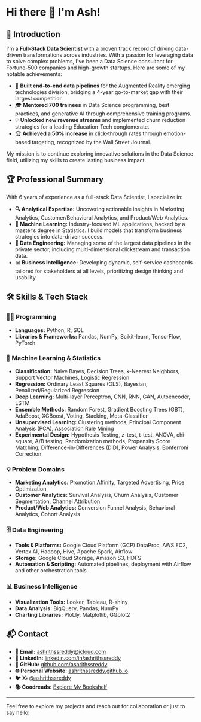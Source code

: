 # Hi there 👋 I'm Ash!

## 🌟 Introduction
I'm a **Full-Stack Data Scientist** with a proven track record of driving data-driven transformations across industries. With a passion for leveraging data to solve complex problems, I've been a Data Science consultant for Fortune-500 companies and high-growth startups. Here are some of my notable achievements:

- 🚀 **Built end-to-end data pipelines** for the Augmented Reality emerging technologies division, bridging a 4-year go-to-market gap with their largest competitior.
- 🎓 **Mentored 700 trainees** in Data Science programming, best practices, and generative AI through comprehensive training programs.
- 💡 **Unlocked new revenue streams** and implemented churn reduction strategies for a leading Education-Tech conglomerate.
- 🏆 **Achieved a 50% increase** in click-through rates through emotion-based targeting, recognized by the Wall Street Journal.

My mission is to continue exploring innovative solutions in the Data Science field, utilizing my skills to create lasting business impact.

## 🏆 Professional Summary
With 6 years of experience as a full-stack Data Scientist, I specialize in:
- **🔍 Analytical Expertise:** Uncovering actionable insights in Marketing Analytics, Customer/Behavioral Analytics, and Product/Web Analytics.
- **🤖 Machine Learning:** Industry-focused ML applications, backed by a master’s degree in Statistics. I build models that transform business strategies into data-driven success.
- **💾 Data Engineering:** Managing some of the largest data pipelines in the private sector, including multi-dimensional clickstream and transaction data.
- **📊 Business Intelligence:** Developing dynamic, self-service dashboards tailored for stakeholders at all levels, prioritizing design thinking and usability.

## 🛠 Skills & Tech Stack

### 🧑‍💻 Programming
- **Languages:** Python, R, SQL
- **Libraries & Frameworks:** Pandas, NumPy, Scikit-learn, TensorFlow, PyTorch

### 🤖 Machine Learning & Statistics
- **Classification:** Naive Bayes, Decision Trees, k-Nearest Neighbors, Support Vector Machines, Logistic Regression
- **Regression:** Ordinary Least Squares (OLS), Bayesian, Penalized/Regularized Regression
- **Deep Learning:** Multi-layer Perceptron, CNN, RNN, GAN, Autoencoder, LSTM
- **Ensemble Methods:** Random Forest, Gradient Boosting Trees (GBT), AdaBoost, XGBoost, Voting, Stacking, Meta-Classifier
- **Unsupervised Learning:** Clustering methods, Principal Component Analysis (PCA), Association Rule Mining
- **Experimental Design:** Hypothesis Testing, z-test, t-test, ANOVA, chi-square, A/B testing, Randomization methods, Propensity Score Matching, Difference-in-Differences (DiD), Power Analysis, Bonferroni Correction

### 💡 Problem Domains
- **Marketing Analytics:** Promotion Affinity, Targeted Advertising, Price Optimization
- **Customer Analytics:** Survival Analysis, Churn Analysis, Customer Segmentation, Channel Attribution
- **Product/Web Analytics:** Conversion Funnel Analysis, Behavioral Analytics, Cohort Analysis

### 🗄 Data Engineering
- **Tools & Platforms:** Google Cloud Platform (GCP) DataProc, AWS EC2, Vertex AI, Hadoop, Hive, Apache Spark, Airflow
- **Storage:** Google Cloud Storage, Amazon S3, HDFS
- **Automation & Scripting:** Automated pipelines, deployment with Airflow and other orchestration tools.

### 📊 Business Intelligence
- **Visualization Tools:** Looker, Tableau, R-shiny
- **Data Analysis:** BigQuery, Pandas, NumPy
- **Charting Libraries:** Plot.ly, Matplotlib, GGplot2

## 📬 Contact
- **📧 Email:** [ashrithssreddy@icloud.com](mailto:ashrithssreddy@icloud.com)
- **🔗 LinkedIn:** [linkedin.com/in/ashrithssreddy](https://www.linkedin.com/in/ashrithssreddy)
- **🐙 GitHub:** [github.com/ashrithssreddy](https://github.com/ashrithssreddy)
- **🌐 Personal Website:** [ashrithssreddy.github.io](https://ashrithssreddy.github.io/)
- **🐦 X:** [@ashrithssreddy](https://x.com/ashrithssreddy)
- **📚 Goodreads:** [Explore My Bookshelf](https://www.goodreads.com/user/show/60396050-ashrith-reddy)

---

Feel free to explore my projects and reach out for collaboration or just to say hello!
